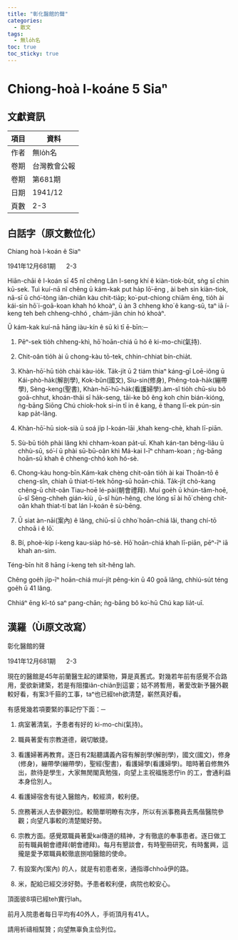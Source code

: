 ```yaml
---
title: "彰化醫館的聲"
categories:
  - 散文
tags:
  - 無lo̍h名
toc: true
toc_sticky: true
---
```


# Chiong-hoà I-koáne 5 Siaⁿ

## 文獻資訊

| 項目 | 資料 |
|---|---|
| 作者 | 無lo̍h名 |
| 卷期 | 台灣教會公報 |
| 卷期 | 第681期 |
| 日期 | 1941/12 |
| 頁數 | 2-3 |

## 白話字（原文數位化）

Chiang hoà I-koán ê Siaⁿ

1941年12月681期      2-3

Hiān-chāi ê I-koán sī 45 nî chêng Lân I-seng khí ê kiàn-tiok-bu̍t, sǹg sī chin kū-sek. Tuì kuí-nā nî chêng ū kám-kak put ha̍p lō͘-ēng , ài beh sin kiàn-tiok, nā-sī ū chó͘-tòng iân-chiân kàu chit-tia̍p; ko͘-put-chiong chiām ēng, tio̍h ài kái-sin hō͘ i-goā-koan khah hó khoàⁿ, ū àn 3 chheng kho͘ ê kang-sū, taⁿ iā í-keng teh beh chheng-chhó , chám-jiân chin hó khoàⁿ.

Ū kám-kak kuí-nā hāng iàu-kín ê sū kì tī ē-bīn:─

1. Pēⁿ-sek tio̍h chheng-khì, hō͘ hoān-chiá ū hó ê ki-mo-chi(氣持).

2. Chit-oân tio̍h ài ū chong-kàu tō-tek, chhin-chhiat bín-chia̍t.

3. Khàn-hō͘-hū tio̍h chài kàu-io̍k. Ta̍k-ji̍t ū 2 tiám thiaⁿ káng-gī Loē-iông ū Kái-phò-ha̍k(解剖學), Kok-bûn(國文), Siu-sin(修身), Phêng-toà-ha̍k(繃帶學), Sèng-keng(聖書), Khàn-hō͘-hū-ha̍k(看護婦學).àm-sî tio̍h chū-siu bô goā-chhut, khoán-thāi sī ha̍k-seng, tāi-ke bô êng koh chin bián-kióng, ǹg-bāng Siōng Chú chiok-hok si-in tī in ê kang, ē thang lī-ek pún-sin kap pa̍t-lâng.

4. Khàn-hō͘-hū siok-sià ū soá ji̍p I-koán-lāi ,khah keng-chè, khah lī-piān.

5. Sù-bū tio̍h phài lâng khì chham-koan pa̍t-uī. Khah kán-tan bêng-liâu ū chhù-sū, só͘-í ū phài sū-bū-oân khì Má-kai I-īⁿ chham-koan ; ǹg-bāng hoān-sū khah ê chheng-chhó koh hó-sè.

6. Chong-kàu hong-bīn.Kám-kak chèng chit-oân tio̍h ài kai Thoân-tō ê cheng-sîn, chiah ū thiat-tí-tek hōng-sū hoān-chiá. Ta̍k-ji̍t chò-kang chêng-ū chit-oân Tiau-hoē lé-pài(朝會禮拜). Muí goe̍h ū khún-tâm-hoē, ū-sî Sèng-chheh gián-kiù , ū-sî hùn-hêng, che lóng sī ài hō͘ chèng chit-oân khah thiat-tí bat lán I-koán ê sù-bēng.

7. Ū siat àn-nāi(案內) ê lâng, chiū-sī ū chho͘ hoān-chiá lâi, thang chí-tō chhoā i ê lō͘.

8. Bí, phoè-kip í-keng kau-sia̍p hó-sè. Hō͘ hoān-chiá khah lī-piān, pēⁿ-īⁿ iā khah an-sim.

Téng-bīn hit 8 hāng í-keng teh si̍t-hêng lah.

Chêng goe̍h ji̍p-īⁿ hoān-chiá muí-ji̍t pêng-kin ū 40 goā lâng, chhiú-su̍t téng goe̍h ū 41 lâng.

Chhiáⁿ ēng kî-tó saⁿ pang-chān; ǹg-bāng bô ko͘-hū Chú kap lia̍t-uī.

## 漢羅（Ùi原文改寫）

彰化醫館的聲

1941年12月681期      2-3

現在的醫館是45年前蘭醫生起的建築物，算是真舊式。對幾若年前有感覺不合路用，愛欲新建築，若是有阻擋iân-chiân到這霎；姑不將暫用，著愛改新予醫外觀較好看，有案3千箍的工事，taⁿ也已經teh欲清楚，嶄然真好看。

有感覺幾若項要緊的事記佇下面：─

1. 病室著清氣，予患者有好的 ki-mo-chi(氣持)。

2. 職員著愛有宗教道德，親切敏捷。

3. 看護婦著再教育。逐日有2點聽講義內容有解剖學(解剖學)，國文(國文)，修身(修身)，繃帶學(繃帶學)，聖經(聖書)，看護婦學(看護婦學)。暗時著自修無外出，款待是學生，大家無閒閣真勉強，向望上主祝福施恩佇in 的工，會通利益本身佮別人。

4. 看護婦宿舍有徙入醫館內，較經濟，較利便。

5. 庶務著派人去參觀別位。較簡單明瞭有次序，所以有派事務員去馬偕醫院參觀；向望凡事較的清楚閣好勢。

6. 宗教方面。感覺眾職員著愛kai傳道的精神，才有徹底的奉事患者。逐日做工前有職員朝會禮拜(朝會禮拜)。每月有懇談會，有時聖冊研究，有時奮興，這攏是愛予眾職員較徹底捌咱醫館的使命。

7. 有設案內(案內) 的人，就是有初患者來，通指導chhoā伊的路。

8. 米，配給已經交涉好勢。予患者較利便，病院也較安心。

頂面彼8項已經teh實行lah。

前月入院患者每日平均有40外人，手術頂月有41人。

請用祈禱相幫贊；向望無辜負主佮列位。
